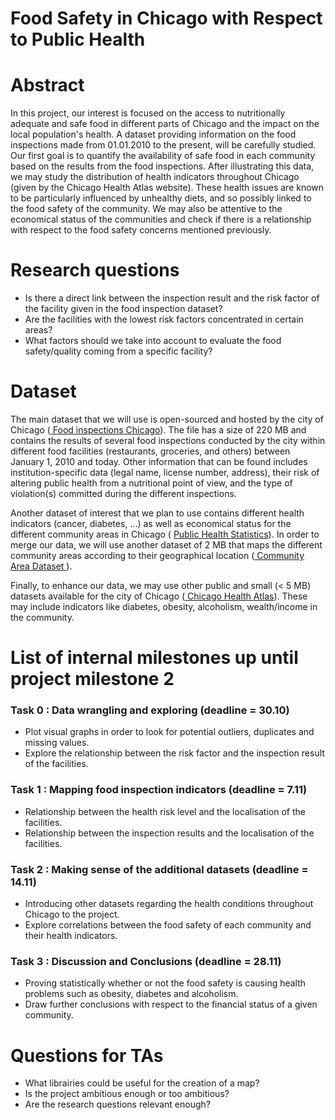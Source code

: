 # Food Safety in Chicago with Respect to Public Health


# Abstract

In this project, our interest is focused on the access to nutritionally adequate and safe food in different parts of Chicago and the impact on the local population's health. A dataset providing information on the food inspections made from 01.01.2010 to the present, will be carefully studied. Our first goal is to quantify the availability of safe food in each community based on the results from the food inspections. 
After illustrating this data, we may study the distribution of health indicators throughout Chicago (given by the Chicago Health Atlas website). These health issues are known to be particularly influenced by unhealthy diets, and so possibly linked to the food safety of the community. 
We may also be attentive to the economical status of the communities and check if there is a relationship with respect to the food safety concerns mentioned previously.


# Research questions

- Is there a direct link between the inspection result and the risk factor of the facility given in the food inspection dataset? 
- Are the facilities with the lowest risk factors concentrated in certain areas? 
- What factors should we take into account to evaluate the food safety/quality coming from a specific facility? 


# Dataset

The main dataset that we will use is open-sourced and hosted by the city of Chicago (<a href = "https://kaggle.com/chicago/chicago-food-inspections"> Food inspections Chicago</a>). The file has a size of 220 MB and contains the results of several food inspections conducted by the city within different food facilities (restaurants, groceries, and others) between January 1, 2010 and today. Other information that can be found includes institution-specific data (legal name, license number, address), their risk of altering public health from a nutritional point of view, and the type of violation(s) committed during the different inspections.

Another dataset of interest that we plan to use contains different health indicators (cancer, diabetes, ...) as well as economical status for the different community areas in Chicago ( <a href = "https://data.cityofchicago.org/Health-Human-Services/Public-Health-Statistics-Selected-public-health-in/iqnk-2tcu/data"> Public Health Statistics</a>). In order to merge our data, we will use another dataset of 2 MB that maps the different community areas according to their geographical location (<a href = "https://data.cityofchicago.org/dataset/Community-Areas/vrxf-vc4k/data?fbclid=IwAR2YiR_0kgW1s0iSrKFti5LXmy7zTqQDQqDpFGdaTQ92jS-TYA0gDsU5LzU" > Community Area Dataset </a>).
    
Finally, to enhance our data, we may use other public and small (< 5 MB) datasets available for the city of Chicago (<a href = "https://www.chicagohealthatlas.org"> Chicago Health Atlas</a>). These may include indicators like diabetes, obesity, alcoholism, wealth/income in the community.


# List of internal milestones up until project milestone 2

### Task 0 : Data wrangling and exploring (deadline = 30.10) 
  * Plot visual graphs in order to look for potential outliers, duplicates and missing values.
  * Explore the relationship between the risk factor and the inspection result of the facilities.

### Task 1 : Mapping food inspection indicators (deadline = 7.11)
  * Relationship between the health risk level and the localisation of the facilities.
  * Relationship between the inspection results and the localisation of the facilities. 
    

### Task 2 : Making sense of the additional datasets (deadline = 14.11)
  * Introducing other datasets regarding the health conditions throughout Chicago to the project. 
  * Explore correlations between the food safety of each community and their health indicators.


### Task 3 : Discussion and Conclusions (deadline = 28.11)
  * Proving statistically whether or not the food safety is causing health problems such as obesity, diabetes and alcoholism. 
  * Draw further conclusions with respect to the financial status of a given community. 


# Questions for TAs

- What librairies could be useful for the creation of a map?
- Is the project ambitious enough or too ambitious?
- Are the research questions relevant enough?
